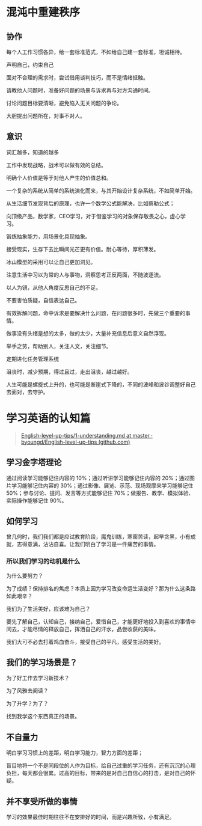 # 混沌中重建秩序

## 协作

每个人工作习惯各异，给一套标准范式，不如给自己建一套标准，坦诚相待。

声明自己，约束自己

 面对不合理的需求时，尝试借用谈判技巧，而不是情绪抵触。

请教他人问题时，准备好问题的场景与诉求再与对方沟通时间。

讨论问题目标要清晰，避免陷入无关问题的争论。

大胆提出问题所在，对事不对人。



## 意识

词汇越多，知道的越多

工作中发现战略，战术可以做有效的总结。

明确个人价值是等于对他人产生的价值总和。

一个复杂的系统从简单的系统演化而来，与其开始设计复杂系统，不如简单开始。

从生活细节发现背后的原理，也许一个数学公式能解决，比如蔡勒公式；

向顶级产品，数学家，CEO学习，对于借鉴学习的对象保存敬畏之心，虚心学习。

锻炼抽象能力，用场景化具现抽象。

接受现实，生存下去比瞬间光芒更有价值。耐心等待，厚积薄发。

冰山模型的采用可以让自己更加洞见。

注意生活中习以为常的人与事物，洞察思考正反两面，不随波逐流。

以人为镜，从他人角度反思自己的不足。

不要害怕质疑，自信表达自己。

有效拆解问题，命中诉求是要解决什么问题，在问题很多时，先做三个重要的事情。

做事没有头绪是想的太多，做的太少，大量补充信息后意义自然浮现。

举手之劳，帮助别人，关注人文，关注细节。

定期进化任务管理系统

沮丧时，减少预期，得过且过，走出沮丧，越过越好。



人生可能是螺旋式上升的，也可能是断崖式下降的，不同的波峰和波谷调整好自己去面对，去守护。





# 学习英语的认知篇

> [English-level-up-tips/1-understanding.md at master · byoungd/English-level-up-tips (github.com)](https://github.com/byoungd/English-level-up-tips/blob/master/part-1/1-understanding.md)



## 学习金字塔理论

通过阅读学习能够记住内容的 10%；通过听讲学习能够记住内容的 20%；通过图片学习能够记住内容的 30%；通过影像、展览、示范、现场观摩来学习能够记住 50%；参与讨论、提问、发言等方式能够记住 70%；做报告、教学、模拟体验、实际操作能够记住 90%。



## 如何学习

曾几何时，我们我们都是应试教育阶段，魔鬼训练，寒窗苦读，起早贪黑，小有成就，志得意满，沾沾自喜。让我们明白了学习是一件痛苦的事情。

### 所以我们学习的动机是什么

为什么要努力？

为了成绩？保持排名的焦虑？本质上因为学习改变命运生活变好？那为什么这条路如此艰辛？

我们为了生活美好，应该难为自己？

要先了解自己，认知自己，接纳自己，爱惜自己，才能更好地投入到喜欢的事情中间去，才能尽情的释放自己，挥洒自己的汗水，品尝收获的美味。

我们大可不必去打着鸡血奋斗，接受自己的平凡，感受生活的美好。

## 我们的学习场景是？

为了好工作去学习新技术？

为了风雅去阅读？

为了升学？为了？

找到我学这个东西真正的场景。



## 不自量力

明白学习习惯上的差距，明白学习能力，智力方面的差距；

盲目地将一个不是同段位的人作为目标，给自己过重的学习任务，还有沉沉的心理负担，每天都会很累。过高的目标，带来的是对自己自信心的打击，是对自己的怀疑。



## 并不享受所做的事情

学习的效果最佳时期往往不在安排好的时间，而是兴趣所致，小有满足。



